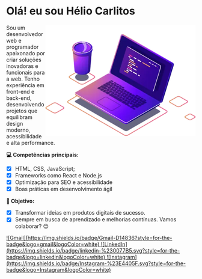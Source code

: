 # Olá! eu sou Hélio Carlitos 

<img src="./imagens/computer-illustration.webp" alt="ilustração de um computador" min-width="400px" max-width="400px" width="400px" align="right">

<p align="left"> 
  Sou um desenvolvedor web e programador apaixonado por criar soluções inovadoras e funcionais para a web. Tenho experiência em front-end e back-end, desenvolvendo projetos que equilibram design moderno, acessibilidade e alta performance.
</p>

 **💻 Competências principais:**

- [x] HTML, CSS, JavaScript;
- [x] Frameworks como React e Node.js
- [x] Optimização para SEO e acessibilidade
- [x] Boas práticas em desenvolvimento ágil

**🚀 Objetivo:**

- [x] Transformar ideias em produtos digitais de sucesso.
- [x] Sempre em busca de aprendizado e melhorias contínuas. Vamos colaborar? 😊

<p align="left">

<a href="#" title="Email">
    ![Gmail](https://img.shields.io/badge/Gmail-D14836?style=for-the-badge&logo=gmail&logoColor=white)
</a>

<a href="#" title="LinkedIn">
    ![LinkedIn](https://img.shields.io/badge/linkedin-%230077B5.svg?style=for-the-badge&logo=linkedin&logoColor=white)
</a>

<a href="#" title="Instagram">
    ![Instagram](https://img.shields.io/badge/Instagram-%23E4405F.svg?style=for-the-badge&logo=Instagram&logoColor=white)
</a>

</p>
